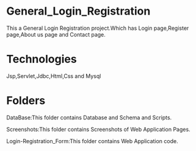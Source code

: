 # General_Login_Registration

This a General Login Registration project.Which has Login page,Register page,About us page and Contact page.

# Technologies
  Jsp,Servlet,Jdbc,Html,Css and Mysql

# Folders
  DataBase:This folder contains Database and Schema and Scripts. 
  
  Screenshots:This folder contains Screenshots of Web Application Pages.
  
  Login-Registration_Form:This folder contains Web Application code.
